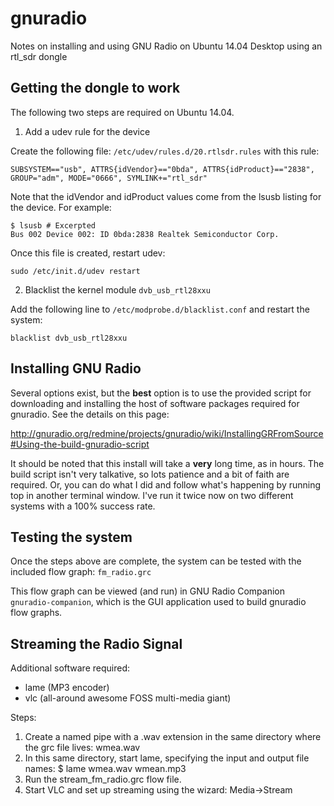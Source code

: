 # gnuradio
Notes on installing and using GNU Radio on Ubuntu 14.04 Desktop using an rtl_sdr dongle

## Getting the dongle to work
The following two steps are required on Ubuntu 14.04.

1) Add a udev rule for the device

Create the following file: ```/etc/udev/rules.d/20.rtlsdr.rules``` with this rule:
```
SUBSYSTEM=="usb", ATTRS{idVendor}=="0bda", ATTRS{idProduct}=="2838", GROUP="adm", MODE="0666", SYMLINK+="rtl_sdr"
```
Note that the idVendor and idProduct values come from the lsusb listing for the device. For example:
```
$ lsusb # Excerpted
Bus 002 Device 002: ID 0bda:2838 Realtek Semiconductor Corp.
```
Once this file is created, restart udev:
```
sudo /etc/init.d/udev restart
```
2) Blacklist the kernel module ```dvb_usb_rtl28xxu``` 

Add the following line to ```/etc/modprobe.d/blacklist.conf``` and restart the system:
```
blacklist dvb_usb_rtl28xxu
``` 

## Installing GNU Radio
Several options exist, but the **best** option is to use the provided script for downloading and installing the host of software packages required for gnuradio. See the details on this page:

http://gnuradio.org/redmine/projects/gnuradio/wiki/InstallingGRFromSource#Using-the-build-gnuradio-script

It should be noted that this install will take a **very** long time, as in hours. The build script isn't very talkative, so lots patience and a bit of faith are required. Or, you can do what I did and follow what's happening by running top in another terminal window. I've run it twice now on two different systems with a 100% success rate.

## Testing the system 
Once the steps above are complete, the system can be tested with the included flow graph: ```fm_radio.grc```

This flow graph can be viewed (and run) in GNU Radio Companion ```gnuradio-companion```, which is the GUI application used to build gnuradio flow graphs. 

## Streaming the Radio Signal
Additional software required:
* lame (MP3 encoder)
* vlc (all-around awesome FOSS multi-media giant)

Steps:

1. Create a named pipe with a .wav extension in the same directory where the grc file lives: wmea.wav
2. In this same directory, start lame, specifying the input and output file names: $ lame wmea.wav wmean.mp3
3. Run the stream_fm_radio.grc flow file.
4. Start VLC and set up streaming using the wizard: Media->Stream
